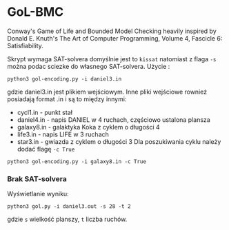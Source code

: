 # GoL-BMC
Conway's Game of Life and Bounded Model Checking heavily inspired by Donald E. Knuth's The Art of Computer Programming, Volume 4, Fascicle 6: Satisfiability.

Skrypt wymaga SAT-solvera domyślnie jest to `kissat` natomiast z flaga `-s` można podac sciezke do własnego SAT-solvera.
Użycie :

~~~
python3 gol-encoding.py -i daniel3.in
~~~
gdzie daniel3.in jest plikiem wejściowym. Inne pliki wejściowe rownież posiadają format .in i są to między innymi:
- cycl1.in - punkt stał
- daniel4.in - napis DANIEL w 4 ruchach, częściowo ustalona plansza
- galaxy8.in - galaktyka Koka z cyklem o długości 4
- life3.in - napis LIFE w 3 ruchach
- star3.in - gwiazda z cyklem o długości 3
Dla poszukiwania cyklu należy dodać flagę `-c True`

~~~
python3 gol-encoding.py -i galaxy8.in -c True
~~~

### Brak SAT-solvera

Wyświetlanie wyniku:

~~~
python3 gol.py -i daniel3.out -s 28 -t 2
~~~
gdzie `s` wielkość planszy, `t` liczba ruchów.
